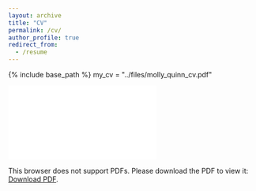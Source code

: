 ```yaml
---
layout: archive
title: "CV"
permalink: /cv/
author_profile: true
redirect_from:
  - /resume
---
```


{% include base_path %}
my_cv = "../files/molly_quinn_cv.pdf"

<object data=my_cv type="application/pdf" width="700px" height="700px">
    <embed src=my_cv>
        <p>This browser does not support PDFs. Please download the PDF to view it: <a href=my_cv>Download PDF</a>.</p>
    </embed>
</object>